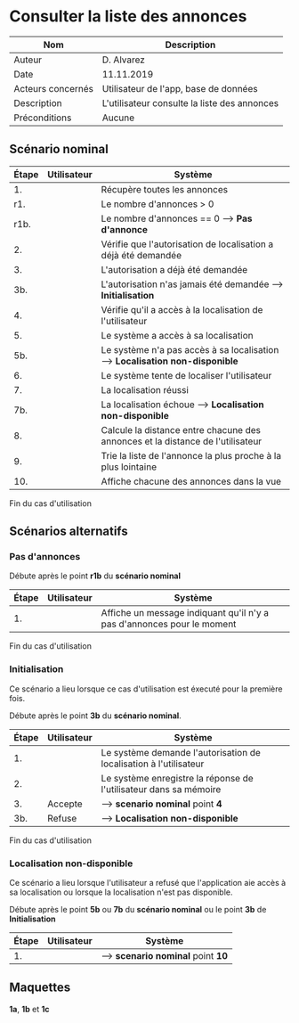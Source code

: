 # Consulter la liste des annonces

|Nom|Description|
| - | - |
|Auteur|D. Alvarez|
|Date|11.11.2019|
|Acteurs concernés|Utilisateur de l'app, base de données|
|Description|L'utilisateur consulte la liste des annonces|
|Préconditions|Aucune|

## Scénario nominal
| Étape | Utilisateur | Système |
|-------|-------------|---------|
| 1.    |             | Récupère toutes les annonces |
| r1.   |             | Le nombre d'annonces > 0 |
| r1b.  |             | Le nombre d'annonces == 0 --> **Pas d'annonce** |
| 2.    |             | Vérifie que l'autorisation de localisation a déjà été demandée |
| 3.    |             | L'autorisation a déjà été demandée |
| 3b.   |             | L'autorisation n'as jamais été demandée --> **Initialisation** |
| 4.    |             | Vérifie qu'il a accès à la localisation de l'utilisateur |
| 5.    |             | Le système a accès à sa localisation |
| 5b.   |             | Le système n'a pas accès à sa localisation --> **Localisation non-disponible** |
| 6.    |             | Le système tente de localiser l'utilisateur |
| 7.    |             | La localisation réussi |
| 7b.   |             | La localisation échoue --> **Localisation non-disponible** |
| 8.    |             | Calcule la distance entre chacune des annonces et la distance de l'utilisateur |
| 9.    |             | Trie la liste de l'annonce la plus proche à la plus lointaine |
| 10.   |             | Affiche chacune des annonces dans la vue |

Fin du cas d'utilisation

## Scénarios alternatifs

### Pas d'annonces
Débute après le point **r1b** du **scénario nominal**

| Étape | Utilisateur | Système |
|-------|-------------|---------|
| 1.    |             | Affiche un message indiquant qu'il n'y a pas d'annonces pour le moment |

Fin du cas d'utilisation

### Initialisation
Ce scénario a lieu lorsque ce cas d'utilisation est éxecuté pour la première fois.

Débute après le point **3b** du **scénario nominal**.

| Étape | Utilisateur | Système |
|-------|-------------|---------|
| 1.    |             | Le système demande l'autorisation de localisation à l'utilisateur |
| 2.    |             | Le système enregistre la réponse de l'utilisateur dans sa mémoire |
| 3.    | Accepte     | --> **scenario nominal** point **4**
| 3b.   | Refuse      | --> **Localisation non-disponible**

Fin du cas d'utilisation


### Localisation non-disponible
Ce scénario a lieu lorsque l'utilisateur a refusé que l'application aie accès à sa localisation ou lorsque la localisation n'est pas disponible.

Débute après le point **5b** ou **7b** du **scénario nominal** ou le point **3b** de **Initialisation**

| Étape | Utilisateur | Système |
|-------|-------------|---------|
| 1.    |             | --> **scenario nominal** point **10**

## Maquettes
**1a**, **1b** et **1c**

